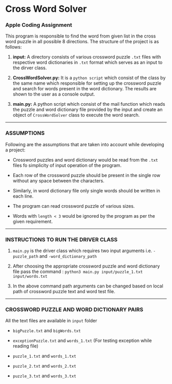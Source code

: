 # Cross Word Solver
### Apple Coding Assignment

<p>
This program is responsible to find the word from given list 
in the cross word puzzle in all possible 8 directions. The structure
of the project is as follows:

1. **input:** A directory consists of various crossword puzzle `.txt` files 
with respective word dictionaries in `.txt` format which serves as an input
   to the dirver class.
   

2. **CrossWordSolver.py:** It is a `python script` which consist of the class 
by the same name which responsible for setting up the crossword puzzle and search
   for words present in the word dictionary. The results are shown to the user as 
   a console output.
   

3. **main.py:** A python script which consist of the mail function which reads 
the puzzle and word dictionary file provided by the input and create an object
   of `CrossWordSolver` class to execute the word search.
</p>

<hr>

### ASSUMPTIONS

<p>
Following are the assumptions that are taken into account while developing
a project:

* Crossword puzzles and word dictionary would be read from the `.txt` files
fo simplicity of input operation of the program.
  

* Each row of the crossword puzzle should be present in the single row without any
space between the characters.
  

* Similarly, in word dictionary file only single words should be written in 
each line.
 
 
* The program can read crossword puzzle of various sizes.


* Words with `length < 3` would be ignored by the program as per the given
requirement.
</p>

<hr>

### INSTRUCTIONS TO RUN THE DRIVER CLASS


1.  `main.py` is the driver class which requires two input arguments i.e.
`-puzzle_path` and `-word_dictionary_path`
    

2. After choosing the appropriate crossword puzzle and word dictionary file
pass the command : `python3 main.py input/puzzle_1.txt input/words.txt`
 
  
3. In the above command path arguments can be changed based on local path
of crossword puzzle text and word test file.
   
<hr>

### CROSSWORD PUZZLE AND WORD DICTIONARY PAIRS

All the text files are available in `input` folder

* `bigPuzzle.txt` and `bigWords.txt`

* `exceptionPuzzle.txt` and `words_1.txt` (For testing exception while reading file)

* `puzzle_1.txt` and `words_1.txt`

* `puzzle_2.txt` and `words_2.txt`

* `puzzle_3.txt` and `words_3.txt`
